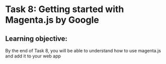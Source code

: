 # Task 8: Getting started with Magenta.js by Google 

## Learning objective: 
By the end of Task 8, you will be able to understand how to use magenta.js and add it to your web app
